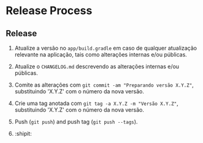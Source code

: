 Release Process
===============

Release
-------

1. Atualize a versão no `app/build.gradle` em caso de qualquer atualização relevante na aplicação,
    tais como alterações internas e/ou públicas.

2. Atualize o `CHANGELOG.md` descrevendo as alterações internas e/ou públicas.

3. Comite as alterações com `git commit -am "Preparando versão X.Y.Z"`, substituindo 'X.Y.Z'
    com o número da nova versão.

4. Crie uma tag anotada com `git tag -a X.Y.Z -m "Versão X.Y.Z"`, substituindo 'X.Y.Z' com o número
    da nova versão.

5. Push (`git push`) and push tag (`git push --tags`).

6. :shipit: